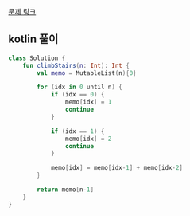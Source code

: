 [문제 링크](https://leetcode.com/problems/climbing-stairs/description/)


## kotlin 풀이
```kotlin
class Solution {
    fun climbStairs(n: Int): Int {
        val memo = MutableList(n){0}

        for (idx in 0 until n) {
            if (idx == 0) {
                memo[idx] = 1
                continue
            }

            if (idx == 1) {
                memo[idx] = 2
                continue
            }

            memo[idx] = memo[idx-1] + memo[idx-2]
        }

        return memo[n-1]
    }
}
```
